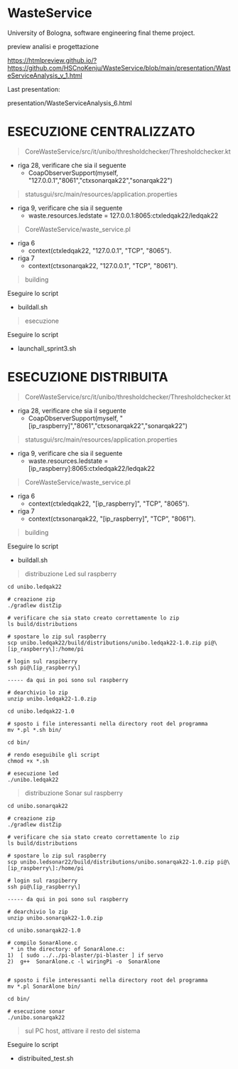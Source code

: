 # WasteService
University of Bologna, software engineering final theme project.


preview analisi e progettazione

https://htmlpreview.github.io/?https://github.com/HSCnoKenju/WasteService/blob/main/presentation/WasteServiceAnalysis_v_1.html



Last presentation:

presentation/WasteServiceAnalysis_6.html


# ESECUZIONE CENTRALIZZATO

> CoreWasteService/src/it/unibo/thresholdchecker/Thresholdchecker.kt

* riga 28, verificare che sia il seguente
    * CoapObserverSupport(myself, "127.0.0.1","8061","ctxsonarqak22","sonarqak22")

> statusgui/src/main/resources/application.properties

* riga 9, verificare che sia il seguente
    * waste.resources.ledstate    = 127.0.0.1:8065:ctxledqak22/ledqak22



> CoreWasteService/waste_service.pl

* riga 6
    * context(ctxledqak22, "127.0.0.1",  "TCP", "8065").
* riga 7
    * context(ctxsonarqak22, "127.0.0.1",  "TCP", "8061").


> building 

Eseguire lo script
* buildall.sh

> esecuzione

Eseguire lo script
* launchall_sprint3.sh

# ESECUZIONE DISTRIBUITA


> CoreWasteService/src/it/unibo/thresholdchecker/Thresholdchecker.kt

* riga 28, verificare che sia il seguente
    * CoapObserverSupport(myself, "\[ip_raspberry\]","8061","ctxsonarqak22","sonarqak22")

> statusgui/src/main/resources/application.properties

* riga 9, verificare che sia il seguente
    * waste.resources.ledstate    = \[ip_raspberry\]:8065:ctxledqak22/ledqak22



> CoreWasteService/waste_service.pl

* riga 6
    * context(ctxledqak22, "\[ip_raspberry\]",  "TCP", "8065").
* riga 7
    * context(ctxsonarqak22, "\[ip_raspberry\]",  "TCP", "8061").


> building 

Eseguire lo script
* buildall.sh

> distribuzione Led sul raspberry

    cd unibo.ledqak22

    # creazione zip
    ./gradlew distZip 
    
    # verificare che sia stato creato correttamente lo zip
    ls build/distributions 

    # spostare lo zip sul raspberry
    scp unibo.ledqak22/build/distributions/unibo.ledqak22-1.0.zip pi@\[ip_raspberry\]:/home/pi

    # login sul raspiberry
    ssh pi@\[ip_raspberry\]

    ----- da qui in poi sono sul raspberry

    # dearchivio lo zip
    unzip unibo.ledqak22-1.0.zip

    cd unibo.ledqak22-1.0

    # sposto i file interessanti nella directory root del programma
    mv *.pl *.sh bin/

    cd bin/

    # rendo eseguibile gli script
    chmod +x *.sh

    # esecuzione led
    ./unibo.ledqak22


> distribuzione Sonar sul raspberry

    cd unibo.sonarqak22

    # creazione zip
    ./gradlew distZip 
    
    # verificare che sia stato creato correttamente lo zip
    ls build/distributions 

    # spostare lo zip sul raspberry
    scp unibo.ledsonar22/build/distributions/unibo.sonarqak22-1.0.zip pi@\[ip_raspberry\]:/home/pi

    # login sul raspiberry
    ssh pi@\[ip_raspberry\]

    ----- da qui in poi sono sul raspberry

    # dearchivio lo zip
    unzip unibo.sonarqak22-1.0.zip

    cd unibo.sonarqak22-1.0

    # compilo SonarAlone.c
     * in the directory: of SonarAlone.c:
    1)  [ sudo ../../pi-blaster/pi-blaster ] if servo
    2)  g++  SonarAlone.c -l wiringPi -o  SonarAlone
 

    # sposto i file interessanti nella directory root del programma
    mv *.pl SonarAlone bin/

    cd bin/

    # esecuzione sonar
    ./unibo.sonarqak22


> sul PC host, attivare il resto del sistema

Eseguire lo script
* distribuited_test.sh